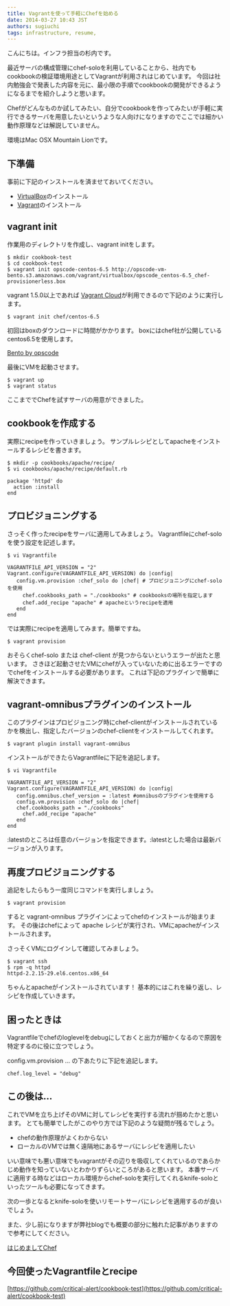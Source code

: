 ```yaml
---
title: Vagrantを使って手軽にChefを始める
date: 2014-03-27 10:43 JST
authors: sugiuchi
tags: infrastructure, resume, 
---
```

こんにちは。インフラ担当の杉内です。

最近サーバの構成管理にchef-soloを利用していることから、社内でもcookbookの検証環境用途としてVagrantが利用されはじめています。 今回は社内勉強会で発表した内容を元に、最小限の手順でcookbookの開発ができるようになるまでを紹介しようと思います。

Chefがどんなものか試してみたい、自分でcookbookを作ってみたいが手軽に実行できるサーバを用意したいというような人向けになりますのでここでは細かい動作原理などは解説していません。

環境はMac OSX Mountain Lionです。

<!--more-->

## 下準備 
事前に下記のインストールを済ませておいてください。

- [VirtualBox](https://www.virtualbox.org/)のインストール
- [Vagrant](http://www.vagrantup.com/)のインストール

## vagrant init
作業用のディレクトリを作成し、vagrant initをします。

```
$ mkdir cookbook-test
$ cd cookbook-test
$ vagrant init opscode-centos-6.5 http://opscode-vm-bento.s3.amazonaws.com/vagrant/virtualbox/opscode_centos-6.5_chef-provisionerless.box
```

vagrant 1.5.0以上であれば [Vagrant Cloud](https://vagrantcloud.com/chef/ "vagrantcloud")が利用できるので下記のように実行します。

```
$ vagrant init chef/centos-6.5
```

初回はboxのダウンロードに時間がかかります。 boxにはchef社が公開しているcentos6.5を使用します。

 [Bento by opscode](http://opscode.github.io/bento/ "bento")

最後にVMを起動させます。

```
$ vagrant up
$ vagrant status
```

ここまででChefを試すサーバの用意ができました。

## cookbookを作成する
実際にrecipeを作っていきましょう。 サンプルレシピとしてapacheをインストールするレシピを書きます。

```
$ mkdir -p cookbooks/apache/recipe/
$ vi cookbooks/apache/recipe/default.rb

package 'httpd' do
  action :install
end
```

## プロビジョニングする 
さっそく作ったrecipeをサーバに適用してみましょう。 Vagrantfileにchef-soloを使う設定を記述します。

```
$ vi Vagrantfile

VAGRANTFILE_API_VERSION = "2"
Vagrant.configure(VAGRANTFILE_API_VERSION) do |config|
   config.vm.provision :chef_solo do |chef| # プロビジョニングにchef-soloを使用
     chef.cookbooks_path = "./cookbooks" # cookbooksの場所を指定します
     chef.add_recipe "apache" # apacheというrecipeを適用
   end
end
```

では実際にrecipeを適用してみます。簡単ですね。

```
$ vagrant provision
```

おそらくchef-solo または chef-client が見つからないというエラーが出たと思います。 さきほど起動させたVMにchefが入っていないために出るエラーですのでchefをインストールする必要があります。 これは下記のプラグインで簡単に解決できます。

## vagrant-omnibusプラグインのインストール 
このプラグインはプロビジョニング時にchef-clientがインストールされているかを検出し、指定したバージョンのchef-clientをインストールしてくれます。

```
$ vagrant plugin install vagrant-omnibus
```

インストールができたらVagrantfileに下記を追記します。

```
$ vi Vagrantfile

VAGRANTFILE_API_VERSION = "2"
Vagrant.configure(VAGRANTFILE_API_VERSION) do |config|
   config.omnibus.chef_version = :latest #omnibusのプラグインを使用する
   config.vm.provision :chef_solo do |chef|
   chef.cookbooks_path = "./cookbooks"
     chef.add_recipe "apache"
   end
end
```

:latestのところは任意のバージョンを指定できます。:latestとした場合は最新バージョンが入ります。

## 再度プロビジョニングする 

追記をしたらもう一度同じコマンドを実行しましょう。

```
$ vagrant provision
```

すると vagrant-omnibus プラグインによってchefのインストールが始まります。 その後はchefによって apache レシピが実行され、VMにapacheがインストールされます。

さっそくVMにログインして確認してみましょう。

```
$ vagrant ssh
$ rpm -q httpd
httpd-2.2.15-29.el6.centos.x86_64
```

ちゃんとapacheがインストールされています！ 基本的にはこれを繰り返し、レシピを作成していきます。

## 困ったときは 

Vagrantfileでchefのloglevelをdebugにしておくと出力が細かくなるので原因を特定するのに役に立つでしょう。

config.vm.provision ... の下あたりに下記を追記します。

```
chef.log_level = "debug"
```

## この後は... 

これでVMを立ち上げそのVMに対してレシピを実行する流れが掴めたかと思います。 とても簡単でしたがこのやり方では下記のような疑問が残るでしょう。

- chefの動作原理がよくわからない
- ローカルのVMでは無く遠隔地にあるサーバにレシピを適用したい

いい意味でも悪い意味でもvagrantがその辺りを吸収してくれているのであらかじめ動作を知っていないとわかりずらいところがあると思います。 本番サーバに適用する時などはローカル環境からchef-soloを実行してくれるknife-soloといったツールも必要になってきます。

次の一歩となるとknife-soloを使いリモートサーバにレシピを適用するのが良いでしょう。

また、少し前になりますが弊社blogでも概要の部分に触れた記事がありますので参考にしてください。  

[はじめましてChef](http://tech.feedforce.jp/chef-introduction.html "はじめましてChef")

## 今回使ったVagrantfileとrecipe 

[https://github.com/critical-alert/cookbook-test](https://github.com/critical-alert/cookbook-test)
